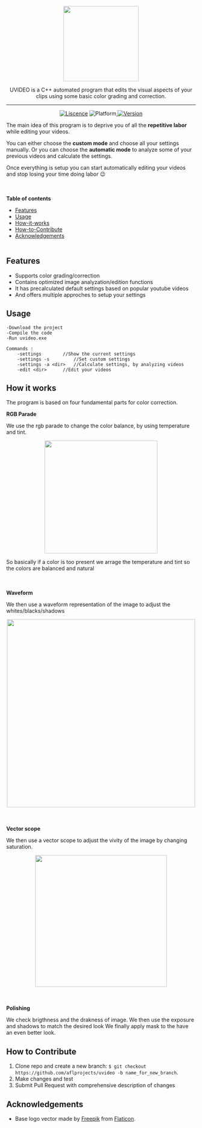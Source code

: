 <p align="center">
	<img width="200px" src="https://i.imgur.com/t1hhMP5.png"/>
</p>
<p align="center">
	UVIDEO is a C++ automated program that edits the visual aspects of your clips using some basic color grading and correction. 
</p>
	
---------

<p align="center">
	<a href="">   <img src="https://img.shields.io/badge/Liscence-MIT-green" alt="Liscence"></a>   <img src="https://img.shields.io/badge/Platform-Windows-lightgray" alt="Platform"></a><a href="">   <img src="https://img.shields.io/badge/Version-1.013-blue"alt="Version"></a>
</p>

The main idea of this program is to deprive you of all the **repetitive labor** while editing your videos.

You can either choose the **custom mode** and choose all your settings manually. 
Or you can choose the **automatic mode** to analyze some of your previous videos and calculate the settings.

Once everything is setup you can start automatically editing your videos  and stop losing your time doing labor :wink:

<br></br>
**Table of contents**
* [Features](#Features)
* [Usage](#Usage)
* [How-it-works](#How-it-works)
* [How-to-Contribute](#How-to-Contribute)
* [Acknowledgements](#Acknowledgements)
<br></br>

**Features**
---
- Supports color grading/correction 
- Contains optimized image analyzation/edition functions
- It has precalculated default settings based on popular youtube videos
- And offers multiple approches to setup your settings

**Usage**
---
```
-Download the project
-Compile the code
-Run uvideo.exe

Commands :
	-settings		 //Show the current settings
	-settings -s	  	 //Set custom settings
	-settings -a <dir>	 //Calculate settings, by analyzing videos
	-edit <dir>		 //Edit your videos
```
**How it works**
---
The program is based on four fundamental parts for color correction.


**RGB Parade**

We use the rgb parade to change the color balance, by using temperature and tint.
<p align="center"><img width="300px" src="https://i.imgur.com/FDINr3T.png"/></p>
So basically if a color is too present we arrage the temperature and tint so the colors are balanced and natural

<br></br>
**Waveform**

We then use a waveform representation of the image to adjust the whites/blacks/shadows
<p align="center"><img width="500px" src="https://i.imgur.com/ATBXpax.png"/></p>

<br></br>
**Vector scope**

We then use a vector scope to adjust the vivity of the image by changing saturation.

<p align="center"><img width="350px" src="https://i.imgur.com/TaTRGA5.png"/></p>

<br></br>
**Polishing**

We check brigthness and the drakness of image. We then use the exposure and shadows to match the desired look
We finally apply mask to the have an even better look.

**How to Contribute**
---

1. Clone repo and create a new branch: `$ git checkout https://github.com/aflprojects/uvideo -b name_for_new_branch`.
2. Make changes and test
3. Submit Pull Request with comprehensive description of changes

**Acknowledgements**
---
+ Base logo vector made by [Freepik](https://www.freepik.com/) from [Flaticon](www.flaticon.com).

